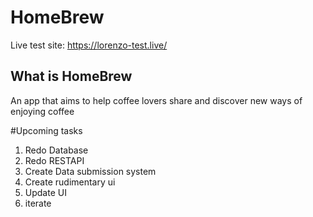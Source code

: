 # HomeBrew
Live test site:
https://lorenzo-test.live/
## What is HomeBrew
An app that aims to help coffee lovers share and discover new ways of enjoying coffee



#Upcoming tasks
1. Redo Database
2. Redo RESTAPI
3. Create Data submission system
4. Create rudimentary ui
5. Update UI
6. iterate

